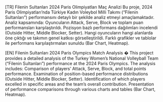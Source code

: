 [TR]
Filenin Sultanları 2024 Paris Olimpiyatları Maç Analizi 
Bu proje, 2024 Paris Olimpiyatları’nda Türkiye Kadın Voleybol Milli Takımı (“Filenin Sultanları”) performansını detaylı bir şekilde analiz etmeyi amaçlamaktadır.
Analiz kapsamında:
Oyuncuların Attack, Serve, Block ve toplam puan performansları karşılaştırıldı.
Pozisyon bazlı performans dağılımları incelendi (Outside Hitter, Middle Blocker, Setter).
Hangi oyuncuların hangi alanlarda öne çıktığı ve takımın genel katkısı görselleştirildi.
Farklı grafikler ve tablolar ile performans karşılaştırmaları sunuldu (Bar Chart, Heatmap).

[EN]
Filenin Sultanları 2024 Paris Olympics Match Analysis �
This project provides a detailed analysis of the Turkey Women’s National Volleyball Team (“Filenin Sultanları”) performance at the 2024 Paris Olympics.
The analysis includes:
Comparison of players’ Attack, Serve, Block, and total points performance.
Examination of position-based performance distributions (Outside Hitter, Middle Blocker, Setter).
Identification of which players excelled in specific areas and the team’s overall contribution.
Presentation of performance comparisons through various charts and tables (Bar Chart, Heatmap).
